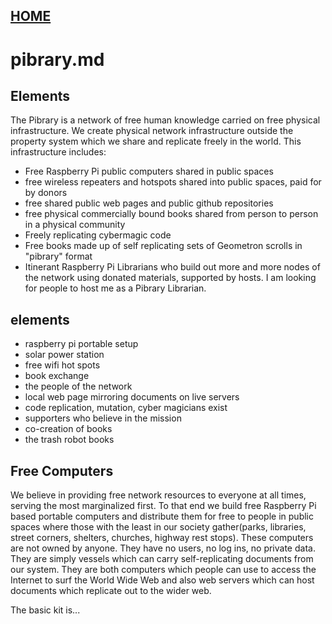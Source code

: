
## [HOME](scrolls/home)

# pibrary.md
 
## Elements

The Pibrary is a network of free human knowledge carried on free physical infrastructure.  We create physical network infrastructure outside the property system which we share and replicate freely in the world.  This infrastructure includes:

 - Free Raspberry Pi public computers shared in public spaces
 - free wireless repeaters and hotspots shared into public spaces, paid for by donors
 - free shared public web pages and public github repositories
 - free physical commercially bound books shared from person to person in a physical community
 - Freely replicating cybermagic code
 - Free books made up of self replicating sets of Geometron scrolls in "pibrary" format
 - Itinerant Raspberry Pi Librarians who build out more and more nodes of the network using donated materials, supported by hosts.  I am looking for people to host me as a Pibrary Librarian.  


## elements 

 - raspberry pi portable setup
 - solar power station
 - free wifi hot spots
 - book exchange
 - the people of the network
 - local web page mirroring documents on live servers
 - code replication, mutation, cyber magicians exist
 - supporters who believe in the mission
 - co-creation of books
 - the trash robot books

## Free Computers

We believe in providing free network resources to everyone at all times, serving the most marginalized first.  To that end we build free Raspberry Pi based portable computers and distribute them for free to people in public spaces where those with the least in our society gather(parks, libraries, street corners, shelters, churches, highway rest stops).  These computers are not owned by anyone. They have no users, no log ins, no private data.  They are simply vessels which can carry self-replicating documents from our system. They are both computers which people can use to access the Internet to surf the World Wide Web and also web servers which can host documents which replicate out to the wider web.  

The basic kit is...



